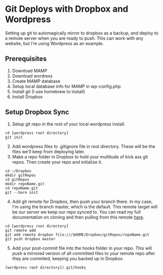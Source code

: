 Git Deploys with Dropbox and Wordpress
======================================

Setting up git to automagically mirror to dropbox as a backup, and deploy to a remote server when you are ready to push. This can work with any website, but I'm using Wordpress as an example.

Prerequisites
--------------
1. Download MAMP
2. Download wordress
3. Create MAMP database
4. Setup local database info for MAMP in wp-config.php
5. Install git (I use homebrew to install)
6. Install Dropbox

Setup Dropbox Sync
--------------
1. Setup git repo in the root of your local wordpress install.
```
cd [wordpress root directory]
git init
```
2. Add wordpress files to .gitignore file in root directory. These will be the files we'll keep from deploying later.
3. Make a repo folder in Dropbox to hold your multitude of kick ass git repos. Then create your repo and initialize it.
```
cd ~/Dropbox
mkdir gitRepos
cd gitRepos
mkdir repoName.git
cd repoName.git
git --bare init
```
4. Add git remote for Dropbox, then push your branch there. In my case, I'm using the branch master, which is the default. This remote target will be our server we keep our repo synced to. You can read my full documentation on cloning and then pulling from this remote [here](https://gist.github.com/3340157).
```
cd [wordpress root directory]
git remote add
git add remote dropbox file:///$HOME/Dropbox/gitRepos/repoName.git
git push dropbox master
```
5. Add your post-commit file into the hooks folder in your repo. This will push a mirrored version of all committed files to your remote repo after they are commited, keeping you backed up in Dropbox.
```
[wordpress root directory]/.git/hooks
```

